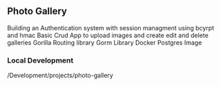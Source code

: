 ## Photo Gallery

Building an Authentication system with session managment using bcyrpt and hmac 
Basic Crud App to upload images and create edit and delete galleries
Gorilla Routing library 
Gorm Library 
Docker Postgres Image 

### Local Development 

/Development/projects/photo-gallery



